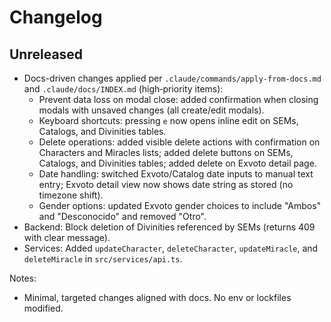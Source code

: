 # Changelog

## Unreleased
- Docs-driven changes applied per `.claude/commands/apply-from-docs.md` and `.claude/docs/INDEX.md` (high‑priority items):
  - Prevent data loss on modal close: added confirmation when closing modals with unsaved changes (all create/edit modals).
  - Keyboard shortcuts: pressing `e` now opens inline edit on SEMs, Catalogs, and Divinities tables.
  - Delete operations: added visible delete actions with confirmation on Characters and Miracles lists; added delete buttons on SEMs, Catalogs, and Divinities tables; added delete on Exvoto detail page.
  - Date handling: switched Exvoto/Catalog date inputs to manual text entry; Exvoto detail view now shows date string as stored (no timezone shift).
  - Gender options: updated Exvoto gender choices to include "Ambos" and "Desconocido" and removed "Otro".
- Backend: Block deletion of Divinities referenced by SEMs (returns 409 with clear message).
- Services: Added `updateCharacter`, `deleteCharacter`, `updateMiracle`, and `deleteMiracle` in `src/services/api.ts`.

Notes:
- Minimal, targeted changes aligned with docs. No env or lockfiles modified.
